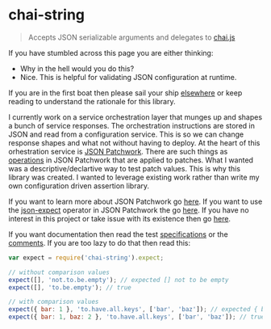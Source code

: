 # chai-string

> Accepts JSON serializable arguments and delegates to [chai.js](http://chaijs.com/)

If you have stumbled across this page you are either thinking:

* Why in the hell would you do this?
* Nice. This is helpful for validating JSON configuration at runtime.

If you are in the first boat then please sail your ship [elsewhere](http://www.thebeatles.com/savepepperland/)
or keep reading to understand the rationale for this library.

I currently work on a service orchestration layer that munges up and shapes a bunch of service responses.
The orchestration instructions are stored in JSON and read from a configuration service. This is
so we can change response shapes and what not without having to deploy. At the heart of
this orhestration service is [JSON Patchwork](https://github.com/walmartlabs/json-patchwork).
There are such things as [operations](https://github.com/walmartlabs/json-patchwork#operations) in JSON Patchwork
that are applied to patches. What I wanted was a descriptive/declartive way to test patch values.
This is why this library was created. I wanted to leverage existing work rather than write my own configuration
driven assertion library.

If you want to learn more about JSON Patchwork go [here](https://github.com/walmartlabs/json-patchwork).
If you want to use the [json-expect](https://github.com/jstrimpel/json-expect) operator in JSON Patchwork the go
[here](https://github.com/jstrimpel/json-expect). If you have no interest in this project or take issue with its
existence then go [here](https://en.wikipedia.org/wiki/Hell).

If you want documentation then read the test [specifications](blob/master/test/index.js)
or the [comments](blob/master/index.js). If you are too lazy to do that then read this:

```javascript
var expect = require('chai-string').expect;

// without comparison values
expect([], 'not.to.be.empty'); // expected [] not to be empty
expect([], 'to.be.empty'); // true

// with comparison values
expect({ bar: 1 }, 'to.have.all.keys', ['bar', 'baz']); // expected { bar: 1 } to have keys 'bar', and 'baz'
expect({ bar: 1, baz: 2 }, 'to.have.all.keys', ['bar', 'baz']); // true
```

